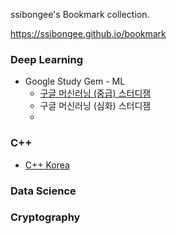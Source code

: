 ssibongee's Bookmark collection. 

https://ssibongee.github.io/bookmark



### Deep Learning

* Google Study Gem - ML
  * [구글 머신러닝 (중급) 스터디잼](<https://docs.google.com/presentation/d/1wogLNNAOhlzHmFe6GTurpV7evbNkiKY9A4LteIDgYcw/edit?fbclid=IwAR1ilWAazlaWPXCsc2_CtRJ_rtU1O_rSkLaeB6I9DZnPMRsWYBzbHN4fkcM#slide=id.g554aef6412_3_11>)
  * 구글 머신러닝 (심화) 스터디잼
  * 



### C++

* [C++ Korea](https://cppkorea.org)



### Data Science





### Cryptography 





